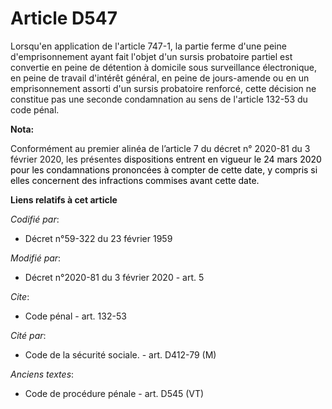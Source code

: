 # Article D547

Lorsqu'en application de l'article 747-1, la partie ferme d'une peine d'emprisonnement ayant fait l'objet d'un sursis
probatoire partiel est convertie en peine de détention à domicile sous surveillance électronique, en peine de travail
d'intérêt général, en peine de jours-amende ou en un emprisonnement assorti d'un sursis probatoire renforcé, cette décision
ne constitue pas une seconde condamnation au sens de l'article 132-53 du code pénal.

**Nota:**

Conformément au premier alinéa de l’article 7 du décret n° 2020-81 du 3 février 2020, les présentes 
  <font color="black">dispositions entrent en vigueur le 24 mars 2020 pour les condamnations prononcées à compter de cette
date, y compris si elles concernent des infractions commises avant cette date.</font>

**Liens relatifs à cet article**

_Codifié par_:

  - Décret n°59-322 du 23 février 1959

_Modifié par_:

  - Décret n°2020-81 du 3 février 2020 - art. 5

_Cite_:

  - Code pénal - art. 132-53

_Cité par_:

  - Code de la sécurité sociale. - art. D412-79 (M)

_Anciens textes_:

  - Code de procédure pénale - art. D545 (VT)
